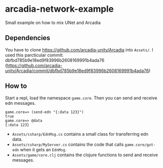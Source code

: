 # arcadia-network-example
Small example on how to mix UNet and Arcadia

## Dependencies
You have to clone https://github.com/arcadia-unity/Arcadia into `Assets/`.
I used this parcticular commit: dbfbd785b9e18ed9f83996b2608169991b4ada76 (https://github.com/arcadia-unity/Arcadia/commit/dbfbd785b9e18ed9f83996b2608169991b4ada76)


## How to
Start a repl, load the namespace `game.core`. Then you can send and receive edn messages.
```
game.core=> (send-edn "{:data 123}")
true
game.core=> @data
{:data 123}
```

* `Assets/csharp/EdnMsg.cs` contains a small class for transferring edn data.
* `Assets/csharp/MyServer.cs` contains the code that calls `game.core/got-edn` when it gets an `EdnMsg`.
* `Assets/game/core.clj` contains the clojure functions to send and receive messages.
